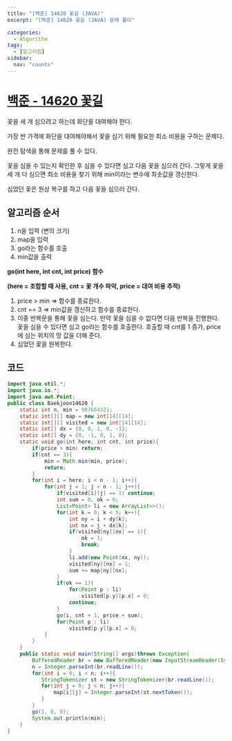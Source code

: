 ```yaml
---
title: "[백준] 14620 꽃길 (JAVA)"
excerpt: "[백준] 14620 꽃길 (JAVA) 문제 풀이"

categories:
  - Algorithm
tags:
  - [알고리즘]
sidebar:
  nav: "counts"
---
```


# [백준 - 14620 꽃길](https://www.acmicpc.net/problem/14620)

꽃을 세 개 심으려고 하는데 화단을 대여해야 한다.

가장 싼 가격에 화단을 대여해야해서 꽃을 심기 위해 필요한 최소 비용을 구하는 문제다.

완전 탐색을 통해 문제를 풀 수 있다.

꽃을 심을 수 있는지 확인한 후 심을 수 있다면 심고 다음 꽃을 심으러 간다. 그렇게 꽃을 세 개 다 심으면 최소 비용을 찾기 위해 min이라는 변수에 최솟값을 갱신한다.

심었던 꽃은 원상 복구를 하고 다음 꽃을 심으러 간다.

## 알고리즘 순서

1. n을 입력 (변의 크기)
2. map을 입력
3. go라는 함수를 호출
4. min값을 출력

**go(int here, int cnt, int price) 함수**

**(here = 조합할 때 사용, cnt = 꽃 개수 파악, price = 대여 비용 추적)**

1. price > min ⇒ 함수를 종료한다.
2. cnt == 3 ⇒ min값을 갱신하고 함수를 종료한다.
3. 이중 반복문을 통해 꽃을 심는다. 만약 꽃을 심을 수 없다면 다음 반복을 진행한다. 꽃을 심을 수 있다면 심고 go라는 함수를 호출한다. 호출할 때 cnt를 1 증가, price에 심는 위치의 땅 값을 더해 준다.
4. 심었던 꽃을 원복한다.

## 코드

```java
import java.util.*;
import java.io.*;
import java.awt.Point;
public class Baekjoon14620 {
    static int n, min = 987654321;
    static int[][] map = new int[14][14];
    static int[][] visited = new int[14][14];
    static int[] dx = {0, 0, 1, 0, -1};
    static int[] dy = {0, -1, 0, 1, 0};
    static void go(int here, int cnt, int price){
        if(price > min) return;
        if(cnt == 3){
            min = Math.min(min, price);
            return;
        }
        for(int i = here; i < n - 1; i++){
            for(int j = 1; j < n - 1; j++){
                if(visited[i][j] == 1) continue;
                int sum = 0, ok = 0;
                List<Point> li = new ArrayList<>();
                for(int k = 0; k < 5; k++){
                    int ny = i + dy[k];
                    int nx = j + dx[k];
                    if(visited[ny][nx] == 1){
                        ok = 1;
                        break;
                    }
                    li.add(new Point(nx, ny));
                    visited[ny][nx] = 1;
                    sum += map[ny][nx];
                }
                if(ok == 1){
                    for(Point p : li)
                        visited[p.y][p.x] = 0;
                    continue;
                }
                go(i, cnt + 1, price + sum);
                for(Point p : li)
                    visited[p.y][p.x] = 0;
            }
        }
    }
    public static void main(String[] args)throws Exception{
        BufferedReader br = new BufferedReader(new InputStreamReader(System.in));
        n = Integer.parseInt(br.readLine());
        for(int i = 0; i < n; i++){
           StringTokenizer st = new StringTokenizer(br.readLine());
           for(int j = 0; j < n; j++){
               map[i][j] = Integer.parseInt(st.nextToken());
           }
        }
        go(1, 0, 0);
        System.out.println(min);
    }
}
```
